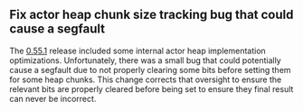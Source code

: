 ## Fix actor heap chunk size tracking bug that could cause a segfault

The [0.55.1](https://github.com/ponylang/ponyc/releases/tag/0.55.1) release included some internal actor heap implementation optimizations. Unfortunately, there was a small bug that could potentially cause a segfault due to not properly clearing some bits before setting them for some heap chunks. This change corrects that oversight to ensure the relevant bits are properly cleared before being set to ensure they final result can never be incorrect.
